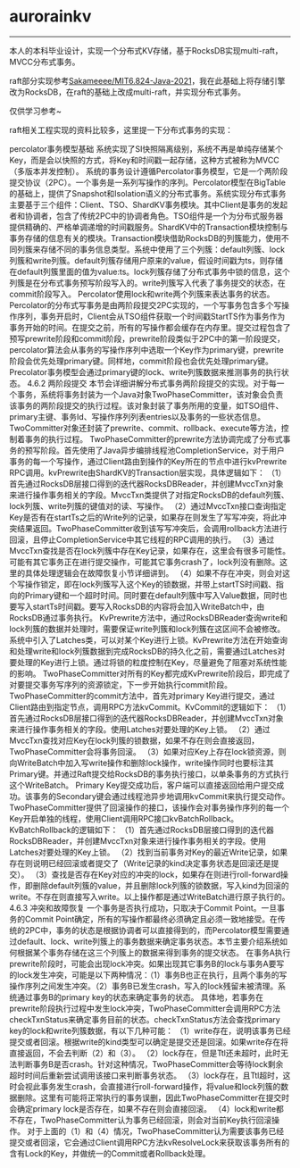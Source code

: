 # aurorainkv
***
本人的本科毕业设计，实现一个分布式KV存储，基于RocksDB实现multi-raft，MVCC分布式事务。

raft部分实现参考[Sakameeee/MIT6.824-Java-2021](https://github.com/Sakameeee/MIT6.824-Java-2021)，我在此基础上将存储引擎改为RocksDB，在raft的基础上改成multi-raft，并实现分布式事务。

仅供学习参考~

raft相关工程实现的资料比较多，这里提一下分布式事务的实现：

percolator事务模型基础
	系统实现了SI快照隔离级别，系统不再是单纯存储某个Key，而是会以快照的方式，将Key和时间戳一起存储，这种方式被称为MVCC（多版本并发控制）。
	系统的事务设计遵循Percolator事务模型，它是一个两阶段提交协议（2PC）。一个事务是一系列写操作的序列。Percolator模型在BigTable的基础上，提供了Snapshot和Isolation语义的分布式事务。系统实现分布式事务主要基于三个组件：Client、TSO、ShardKV事务模块。其中Client是事务的发起者和协调者，包含了传统2PC中的协调者角色。TSO组件是一个为分布式服务器提供精确的、严格单调递增的时间戳服务。ShardKV中的Transaction模块控制与事务存储的信息有关的模块。Transaction模块借助RocksDB的列簇能力，使用不同列簇来存储不同的事务信息类型。系统中使用了三个列簇：default列簇、lock列簇和write列簇。default列簇存储用户原来的value，假设时间戳为ts，则存储在default列簇里面的值为value:ts。lock列簇存储了分布式事务中锁的信息，这个列簇是在分布式事务预写阶段写入的。write列簇写入代表了事务提交的状态，在commit阶段写入。
	Percolator使用lock和write两个列簇来表达事务的状态。Percolator的分布式写事务是由两阶段提交2PC实现的，一个写事务包含多个写操作序列，事务开启时，Client会从TSO组件获取一个时间戳StartTS作为事务作为事务开始的时间。在提交之前，所有的写操作都会缓存在内存里。提交过程包含了预写prewrite阶段和commit阶段，prewrite阶段类似于2PC中的第一阶段提交，percolator算法会从事务的写操作序列中选取一个Key作为primary键，prewrite阶段会优先处理primary键。同样地，commit阶段也会优先处理primary键。Precolator事务模型会通过primary键的lock、write列簇数据来推测事务的执行状态。
4.6.2 两阶段提交
	本节会详细讲解分布式事务两阶段提交的实现。对于每一个事务，系统将事务封装为一个Java对象TwoPhaseCommitter，该对象会负责该事务的两阶段提交的执行过程。该对象封装了事务所用的变量，如TSO组件、primary主键、事务Id、写操作序列列表entries以及事务的一些状态信息。TwoCommitter对象还封装了prewrite、commit、rollback、execute等方法，控制着事务的执行过程。
	TwoPhaseCommitter的prewrite方法协调完成了分布式事务的预写阶段。首先使用了Java异步编排线程池CompletionService，对于用户事务的每一个写操作，通过Client路由到操作的Key所在的节点中进行kvPrewrite RPC调用。kvPrewrite由ShardKV的Transaction层实现，具体逻辑如下：
（1）首先通过RocksDB层接口得到的迭代器RocksDBReader，并创建MvccTxn对象来进行操作事务相关的字段。MvccTxn类提供了对指定RocksDB的default列簇、lock列簇、write列簇的键值对的读、写操作。
（2）通过MvccTxn接口查询指定Key是否有在startTs之后的Write列的记录，如果存在则发生了写写冲突，将此冲突结果返回。TwoPhaseCommitter收到该写写冲突后，会调用rollback方法进行回滚，且停止CompletionService中其它线程的RPC调用的执行。
（3）通过MvccTxn查找是否在lock列簇中存在Key记录，如果存在，这里会有很多可能性。可能有其它事务正在进行提交操作，可能其它事务crash了，lock列没有删除。这里的具体处理逻辑会在故障恢复小节详细讲到。
（4）如果不存在冲突，则会对这个写操作锁定，即在lock列簇写入这个Key的锁数据，并带上startTS时间戳、指向的Primary键和一个超时时间。同时要在default列簇中写入Value数据，同时也要写入startTs时间戳。要写入RocksDB的内容将会加入WriteBatch中，由RocksDB通过事务执行。
	KvPrewrite方法中，通过RocksDBReader查询write和lock列簇的数据并处理时，需要保证write列簇和lock列簇在这区间不会被修改。系统中引入了Latches类，可以对某个Key进行上锁。KvPrewrite方法在开始查询和处理write和lock列簇数据到完成RocksDB的持久化之前，需要通过Latches对要处理的Key进行上锁。通过将锁的粒度控制在Key，尽量避免了阻塞对系统性能的影响。
	TwoPhaseCommitter对所有的Key都完成KvPrewrite阶段后，即完成了对要提交事务写序列的资源锁定，下一步开始执行commit阶段。TwoPhaseCommitter的commit方法中，首先对primary Key进行提交，通过Client路由到指定节点，调用RPC方法kvCommit。KvCommit的逻辑如下：
（1）首先通过RocksDB层接口得到的迭代器RocksDBReader，并创建MvccTxn对象来进行操作事务相关的字段。使用Latches对要处理的Key上锁。
（2）通过MvccTxn查找对应Key在lock列簇的锁数据，如果不存在则会直接返回，TwoPhaseCommitter会将事务回滚。
（3）如果对应Key上存在lock锁资源，则向WriteBatch中加入写write操作和删除lock操作，write操作同时也要标注其Primary键。并通过Raft提交给RocksDB的事务执行接口，以单条事务的方式执行这个WriteBatch。
	Primary Key提交成功后，客户端可以直接返回给用户提交成功。该事务的Secondary键会通过线程池异步地调用kvCommit来执行提交动作。
	TwoPhaseCommitter提供了回滚操作的接口，该操作会对事务操作序列的每一个Key开启单独的线程，使用Client调用RPC接口kvBatchRollback。KvBatchRollback的逻辑如下：
（1）首先通过RocksDB层接口得到的迭代器RocksDBReader，并创建MvccTxn对象来进行操作事务相关的字段。使用Latches对要处理的Key上锁。
（2）找到当前事务对Key的最近Write记录，如果存在则说明已经回滚或者提交了（Write记录的kind决定事务状态是回滚还是提交）。
（3）查找是否存在Key对应的冲突的lock，如果存在则进行roll-forward操作，即删除default列簇的value，并且删除lock列簇的锁数据，写入kind为回滚的write。不存在则直接写入write。以上操作都是通过WriteBatch进行原子执行的。
4.6.3 冲突和故障恢复
	一个事务是否执行成功，只取决于Commit Point。一旦事务的Commit Point确定，所有的写操作都最终必须确定且必须一致地接受。在传统的2PC中，事务的状态是根据协调者可以直接得到的，而Percolator模型需要通过default、lock、write列簇上的事务数据来确定事务状态。本节主要介绍系统如何根据某个事务存储在这三个列簇上的数据来得到事务的提交状态。
	在事务A执行prewrite阶段时，可能会出现lock冲突。如果出现其它事务B的lock与事务A要写的lock发生冲突，可能是以下两种情况：（1）事务B也正在执行，且两个事务的写操作序列之间发生冲突。（2）事务B已发生crash，写入的lock残留未被清理。系统通过事务B的primary key的状态来确定事务的状态。
	具体地，若事务在prewrite阶段执行过程中发生lock冲突，TwoPhaseCommitter会调用RPC方法checkTxnStatus来确定事务目前的状态。checkTxnStatus方法会查找primary key的lock和write列簇数据，有以下几种可能：
（1）write存在，说明该事务已经提交或者回滚。根据write的kind类型可以确定是提交还是回滚。如果write存在将直接返回，不会去判断（2）和（3）。
（2）lock存在，但是Ttl还未超时，此时无法判断事务B是否crash。针对这种情况，TwoPhaseCommitter会等待lock剩余超时时间后重新尝试调用该接口来判断事务状态。
（3）lock存在，且Ttl超时，这时会视此事务发生crash，会直接进行roll-forward操作，将value和lock列簇的数据删除。这里有可能将正常执行的事务误删，因此TwoPhaseCommitter在提交时会确定primary lock是否存在，如果不存在则会直接回滚。
（4）lock和write都不存在，TwoPhaseCommitter认为事务已经回滚，则会对当前Key执行回滚操作。
对于上面的（1）和（4）情况，TwoPhaseCommitter认为需要该事务已经提交或者回滚，它会通过Client调用RPC方法kvResolveLock来获取该事务所有的含有Lock的Key，并做统一的Commit或者Rollback处理。
